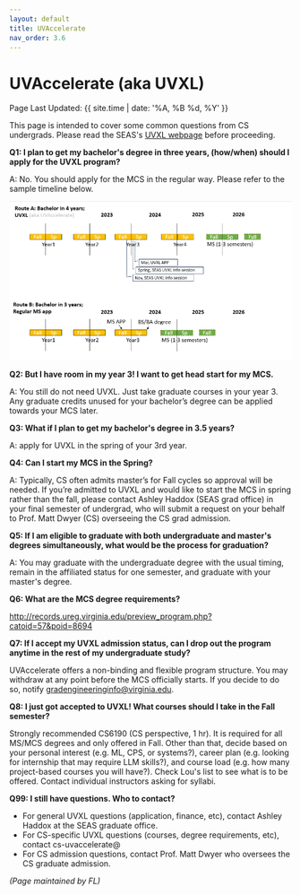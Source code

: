 ```yaml
---
layout: default
title: UVAccelerate
nav_order: 3.6
---
```


# UVAccelerate (aka UVXL)

Page Last Updated: {{ site.time | date: '%A, %B %d, %Y' }}

This page is intended to cover some common questions from CS undergrads. Please read the SEAS's [UVXL webpage](https://engineering.virginia.edu/future-grads/graduate-programs/uvaccelerate) before proceeding. 

**Q1: I plan to get my bachelor's degree in three years, (how/when) should I apply for the UVXL program?**

A: No. You should apply for the MCS in the regular way. Please refer to the sample timeline below. 

![](materials\uvxl-timeline-23fall.png)

**Q2: But I have room in my year 3! I want to get head start for my MCS.** 

A: You still do not need UVXL. Just take graduate courses in your year 3. Any graduate credits unused for your bachelor’s degree can be applied towards your MCS later. 

**Q3: What if I plan to get my bachelor's degree in 3.5 years?**

A: apply for UVXL in the spring of your 3rd year.

**Q4: Can I start my MCS in the Spring?**

A: Typically, CS often admits master’s for Fall cycles so approval will be needed. If you’re admitted to UVXL and would like to start the MCS in spring rather than the fall, please contact Ashley Haddox (SEAS grad office) in your final semester of undergrad, who will submit a request on your behalf to Prof. Matt Dwyer (CS) overseeing the CS grad admission. 

**Q5: If I am eligible to graduate with both undergraduate and master's degrees simultaneously, what would be the process for graduation?** 

A: You may graduate with the undergraduate degree with the usual timing, remain in the affiliated status for one semester, and graduate with your master's degree. 

**Q6: What are the MCS degree requirements?**

http://records.ureg.virginia.edu/preview_program.php?catoid=57&poid=8694

**Q7: If I accept my UVXL admission status, can I drop out the program anytime in the rest of my undergraduate study?**

UVAccelerate offers a non-binding and flexible program structure. You may withdraw at any point before the MCS officially starts. If you decide to do so, notify gradengineeringinfo@virginia.edu. 

**Q8: I just got accepted to UVXL! What courses should I take in the Fall semester?** 

Strongly recommended CS6190 (CS perspective, 1 hr). It is required for all MS/MCS degrees and only offered in Fall. Other than that, decide based on your personal interest (e.g. ML, CPS, or systems?), career plan (e.g. looking for internship that may require LLM skills?), and course load (e.g. how many project-based courses you will have?). Check Lou's list to see what is to be offered. Contact individual instructors asking for syllabi. 

**Q99: I still have questions. Who to contact?** 

* For general UVXL questions (application, finance, etc), contact Ashley Haddox at the SEAS graduate office. 
* For CS-specific UVXL questions (courses, degree requirements, etc), contact cs-uvaccelerate@
* For CS admission questions, contact Prof. Matt Dwyer who oversees the CS graduate admission. 



*(Page maintained by FL)*
